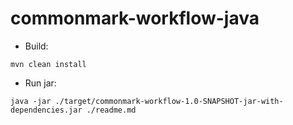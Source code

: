 # commonmark-workflow-java

- Build:

```
mvn clean install
```

- Run jar:

```
java -jar ./target/commonmark-workflow-1.0-SNAPSHOT-jar-with-dependencies.jar ./readme.md
```
